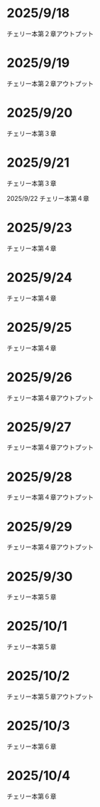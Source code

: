 # 2025/9/18
チェリー本第２章アウトプット

# 2025/9/19
チェリー本第２章アウトプット

# 2025/9/20
チェリー本第３章

# 2025/9/21
チェリー本第３章

2025/9/22
チェリー本第４章

# 2025/9/23
チェリー本第４章

# 2025/9/24
チェリー本第４章

# 2025/9/25
チェリー本第４章

# 2025/9/26
チェリー本第４章アウトプット

# 2025/9/27
チェリー本第４章アウトプット

# 2025/9/28
チェリー本第４章アウトプット

# 2025/9/29
チェリー本第４章アウトプット

# 2025/9/30
チェリー本第５章

# 2025/10/1
チェリー本第５章

# 2025/10/2
チェリー本第５章アウトプット

# 2025/10/3
チェリー本第６章

# 2025/10/4
チェリー本第６章
